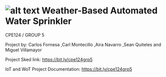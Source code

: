# ![alt text]([http://url/to/img.png](https://actionfirepros.com/wp-content/uploads/2016/08/Sprinkler-icon-287x300.png)) Weather-Based Automated Water Sprinkler

CPE124 / GROUP 5


Project by: Carlos Fornesa
            ,Carl Montecillo
            ,Aira Navarro
            ,Sean Quiteles
            and Miguel Villamayor
            
Project Sked link: https://bit.ly/cpe124grp5


IoT and WoT Project Documentation: https://bit.ly/cpe124grp5
            
            
            
            
            
            
